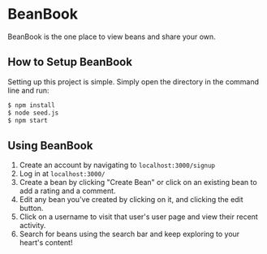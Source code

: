 # BeanBook

BeanBook is the one place to view beans and share your own.

## How to Setup BeanBook

Setting up this project is simple. Simply open the directory in the command line and run:

```bash
$ npm install
$ node seed.js
$ npm start
```

## Using BeanBook

1.  Create an account by navigating to `localhost:3000/signup`
2.  Log in at `localhost:3000/`
3.  Create a bean by clicking "Create Bean" or click on an existing bean to add a rating and a comment.
4.  Edit any bean you've created by clicking on it, and clicking the edit button.
5.  Click on a username to visit that user's user page and view their recent activity.
6.  Search for beans using the search bar and keep exploring to your heart's content!

